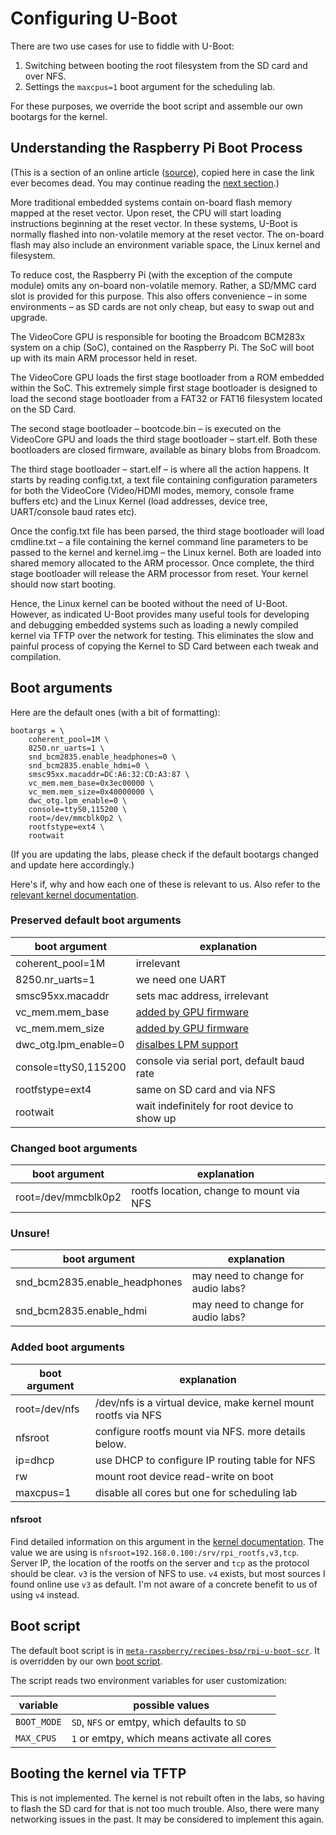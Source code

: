 # Configuring U-Boot

There are two use cases for use to fiddle with U-Boot:

1. Switching between booting the root filesystem from the SD card and over NFS.
1. Settings the `maxcpus=1` boot argument for the scheduling lab.

For these purposes, we override the boot script and assemble our own bootargs for the kernel.

## Understanding the Raspberry Pi Boot Process

(This is a section of an online article ([source][rpi-boot-proc-article]), copied here in case the link ever becomes dead.
You may continue reading the [next section](#boot-arguments).)

More traditional embedded systems contain on-board flash memory mapped at the reset vector.
Upon reset, the CPU will start loading instructions beginning at the reset vector.
In these systems, U-Boot is normally flashed into non-volatile memory at the reset vector.
The on-board flash may also include an environment variable space, the Linux kernel and filesystem.

To reduce cost, the Raspberry Pi (with the exception of the compute module) omits any on-board non-volatile memory.
Rather, a SD/MMC card slot is provided for this purpose.
This also offers convenience – in some environments – as SD cards are not only cheap, but easy to swap out and upgrade.

The VideoCore GPU is responsible for booting the Broadcom BCM283x system on a chip (SoC), contained on the Raspberry Pi.
The SoC will boot up with its main ARM processor held in reset.

The VideoCore GPU loads the first stage bootloader from a ROM embedded within the SoC.
This extremely simple first stage bootloader is designed to load the second stage bootloader from a FAT32 or FAT16 filesystem located on the SD Card.

The second stage bootloader – bootcode.bin – is executed on the VideoCore GPU and loads the third stage bootloader – start.elf.
Both these bootloaders are closed firmware, available as binary blobs from Broadcom.

The third stage bootloader – start.elf – is where all the action happens.
It starts by reading config.txt, a text file containing configuration parameters for both the VideoCore (Video/HDMI modes, memory, console frame buffers etc) and the Linux Kernel (load addresses, device tree, UART/console baud rates etc).

Once the config.txt file has been parsed, the third stage bootloader will load cmdline.txt – a file containing the kernel command line parameters to be passed to the kernel and kernel.img – the Linux kernel.
Both are loaded into shared memory allocated to the ARM processor.
Once complete, the third stage bootloader will release the ARM processor from reset.
Your kernel should now start booting.

Hence, the Linux kernel can be booted without the need of U-Boot.
However, as indicated U-Boot provides many useful tools for developing and debugging embedded systems such as loading a newly compiled kernel via TFTP over the network for testing.
This eliminates the slow and painful process of copying the Kernel to SD Card between each tweak and compilation.

## Boot arguments

Here are the default ones (with a bit of formatting):

```
bootargs = \
    coherent_pool=1M \
    8250.nr_uarts=1 \
    snd_bcm2835.enable_headphones=0 \
    snd_bcm2835.enable_hdmi=0 \
    smsc95xx.macaddr=DC:A6:32:CD:A3:87 \
    vc_mem.mem_base=0x3ec00000 \
    vc_mem.mem_size=0x40000000 \
    dwc_otg.lpm_enable=0 \
    console=ttyS0,115200 \
    root=/dev/mmcblk0p2 \
    rootfstype=ext4 \
    rootwait
```

(If you are updating the labs, please check if the default bootargs changed and update here accordingly.)

Here's if, why and how each one of these is relevant to us.
Also refer to the [relevant kernel documentation][kernel-docs-command-line-params].

### Preserved default boot arguments

| boot argument        | explanation                                  |
| -------------------- | -------------------------------------------- |
| coherent_pool=1M     | irrelevant                                   |
| 8250.nr_uarts=1      | we need one UART                             |
| smsc95xx.macaddr     | sets mac address, irrelevant                 |
| vc_mem.mem_base      | [added by GPU firmware][vc_mem-forum-thread] |
| vc_mem.mem_size      | [added by GPU firmware][vc_mem-forum-thread] |
| dwc_otg.lpm_enable=0 | [disalbes LPM support][vc_mem-forum-thread]  |
| console=ttyS0,115200 | console via serial port, default baud rate   |
| rootfstype=ext4      | same on SD card and via NFS                  |
| rootwait             | wait indefinitely for root device to show up |

### Changed boot arguments

| boot argument       | explanation                              |
| ------------------- | ---------------------------------------- |
| root=/dev/mmcblk0p2 | rootfs location, change to mount via NFS |

### Unsure!

| boot argument                 | explanation                        |
| ----------------------------- | ---------------------------------- |
| snd_bcm2835.enable_headphones | may need to change for audio labs? |
| snd_bcm2835.enable_hdmi       | may need to change for audio labs? |

### Added boot arguments

| boot argument | explanation                                                    |
| ------------- | -------------------------------------------------------------- |
| root=/dev/nfs | /dev/nfs is a virtual device, make kernel mount rootfs via NFS |
| nfsroot       | configure rootfs mount via NFS. more details below.            |
| ip=dhcp       | use DHCP to configure IP routing table for NFS                 |
| rw            | mount root device read-write on boot                           |
| maxcpus=1     | disable all cores but one for scheduling lab                   |

#### nfsroot

Find detailed information on this argument in the [kernel documentation][kernel-docs-nfsroot-cmd-line].
The value we are using is `nfsroot=192.168.0.100:/srv/rpi_rootfs,v3,tcp`.
Server IP, the location of the rootfs on the server and `tcp` as the protocol should be clear.
`v3` is the version of NFS to use.
`v4` exists, but most sources I found online use `v3` as default.
I'm not aware of a concrete benefit to us of using `v4` instead.

## Boot script

The default boot script is in [`meta-raspberry/recipes-bsp/rpi-u-boot-scr`][default-boot-scr].
It is overridden by our own [boot script][custom-boot-scr].

The script reads two environment variables for user customization:

| variable    | possible values                              |
| ----------- | -------------------------------------------- |
| `BOOT_MODE` | `SD`, `NFS` or emtpy, which defaults to `SD` |
| `MAX_CPUS`  | `1` or emtpy, which means activate all cores |

## Booting the kernel via TFTP

This is not implemented.
The kernel is not rebuilt often in the labs,
so having to flash the SD card for that is not too much trouble.
Also, there were many networking issues in the past.
It may be considered to implement this again.

[rpi-boot-proc-article]: https://www.beyondlogic.org/compiling-u-boot-with-device-tree-support-for-the-raspberry-pi/
[kernel-docs-command-line-params]: https://www.kernel.org/doc/html/v6.1/admin-guide/kernel-parameters.html
[vc_mem-forum-thread]: https://forums.raspberrypi.com/viewtopic.php?t=266990
[dwc_otg-forum-thread]: https://raspberrypi.stackexchange.com/a/1887
[kernel-docs-nfsroot-cmd-line]: https://www.kernel.org/doc/html/v6.1/admin-guide/nfs/nfsroot.html#kernel-command-line
[default-boot-scr]: https://github.com/agherzan/meta-raspberrypi/blob/master/recipes-bsp/rpi-u-boot-scr/files/boot.cmd.in
[custom-boot-scr]: /meta-mc2/recipes-bsp/rpi-u-boot-scr/files/boot.cmd.in
